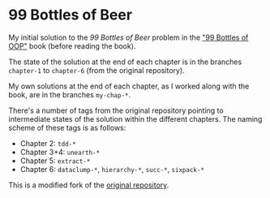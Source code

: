 # 99 Bottles of Beer

My initial solution to the *99 Bottles of Beer* problem in the ["99 Bottles of OOP"](https://www.sandimetz.com/99bottles/) book (before reading the book).

The state of the solution at the end of each chapter is in the branches `chapter-1` to `chapter-6` (from the original repository).

My own solutions at the end of each chapter, as I worked along with the book, are in the branches `my-chap-*`.

There's a number of tags from the original repository pointing to intermediate states of the solution within the different chapters. The naming scheme of these tags is as follows:

- Chapter 2: `tdd-*`
- Chapter 3+4: `unearth-*`
- Chapter 5: `extract-*`
- Chapter 6: `dataclump-*`, `hierarchy-*`, `succ-*`, `sixpack-*`

This is a modified fork of the [original repository](https://github.com/sandimetz/99bottles).
